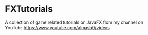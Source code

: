 # FXTutorials
A collection of game related tutorials on JavaFX from my channel on YouTube https://www.youtube.com/almasb0/videos
